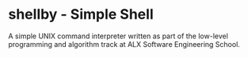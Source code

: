 # shellby - Simple Shell

A simple UNIX command interpreter written as part of the low-level programming and algorithm track at ALX Software Engineering School.